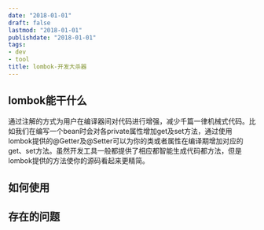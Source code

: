 ```yaml
---
date: "2018-01-01"
draft: false
lastmod: "2018-01-01"
publishdate: "2018-01-01"
tags:
- dev
- tool
title: lombok-开发大杀器
---
```

## lombok能干什么
通过注解的方式为用户在编译器间对代码进行增强，减少千篇一律机械式代码。比如我们在编写一个bean时会对各private属性增加get及set方法，通过使用lombok提供的@Getter及@Setter可以为你的类或者属性在编译期增加对应的get、set方法。虽然开发工具一般都提供了相应都智能生成代码都方法，但是lombok提供的方法使你的源码看起来更精简。

## 如何使用

## 存在的问题